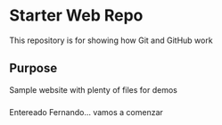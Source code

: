 # Starter Web Repo

This repository is for showing how Git and GitHub work

## Purpose

Sample website with plenty of files for demos

###
Entereado Fernando... vamos a comenzar
